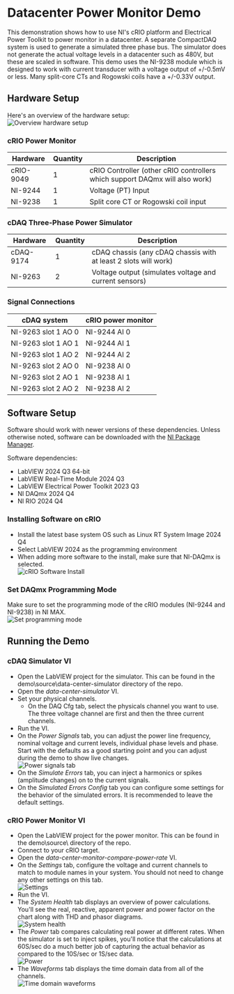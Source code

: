 # Datacenter Power Monitor Demo

This demonstration shows how to use NI's cRIO platform and Electrical Power Toolkit to power monitor in a datacenter. A separate CompactDAQ system is used to generate a simulated three phase bus. The simulator does not generate the actual voltage levels in a datacenter such as 480V, but these are scaled in software. This demo uses the NI-9238 module which is designed to work with current transducer with a voltage output of +/-0.5mV or less. Many split-core CTs and Rogowski coils have a +/-0.33V output.

## Hardware Setup

Here's an overview of the hardware setup:  
![Overview hardware setup](images/hardware-setup-overview.png)

### cRIO Power Monitor

| Hardware  | Quantity  | Description   |
| --------- | --------- | ------------- |
| cRIO-9049 | 1         | cRIO Controller (other cRIO controllers which support DAQmx will also work)  |
| NI-9244   | 1         | Voltage (PT) Input    |
| NI-9238   | 1         | Split core CT or Rogowski coil input |

### cDAQ Three-Phase Power Simulator

| Hardware  | Quantity  | Description   |
| --------- | --------- | ------------- |
| cDAQ-9174 | 1         | cDAQ chassis (any cDAQ chassis with at least 2 slots will work)  |
| NI-9263   | 2         | Voltage output (simulates voltage and current sensors)   |

### Signal Connections

| cDAQ system   | cRIO power monitor    |
| ------------- | -------------------   |
| NI-9263 slot 1 AO 0   | NI-9244 AI 0  |
| NI-9263 slot 1 AO 1   | NI-9244 AI 1  |
| NI-9263 slot 1 AO 2   | NI-9244 AI 2  |
| NI-9263 slot 2 AO 0   | NI-9238 AI 0  |
| NI-9263 slot 2 AO 1   | NI-9238 AI 1  |
| NI-9263 slot 2 AO 2   | NI-9238 AI 2  |

## Software Setup

Software should work with newer versions of these dependencies. Unless otherwise noted, software can be downloaded with the [NI Package Manager](https://www.ni.com/en/support/downloads/software-products/download.package-manager.html#322516).

Software dependencies:

- LabVIEW 2024 Q3 64-bit
- LabVIEW Real-Time Module 2024 Q3
- LabVIEW Electrical Power Toolkit 2023 Q3
- NI DAQmx 2024 Q4
- NI RIO 2024 Q4

### Installing Software on cRIO

- Install the latest base system OS such as Linux RT System Image 2024 Q4
- Select LabVIEW 2024 as the programming environment
- When adding more software to the install, make sure that NI-DAQmx is selected.  
![cRIO Software Install](images/additional-sw-to-install-crio.png)

### Set DAQmx Programming Mode

Make sure to set the programming mode of the cRIO modules (NI-9244 and NI-9238) in NI MAX.  
![Set programming mode](images/set-crio-programming-mode.png)

## Running the Demo

### cDAQ Simulator VI

- Open the LabVIEW project for the simulator. This can be found in the demo\source\data-center-simulator directory of the repo.
- Open the *data-center-simulator* VI.
- Set your physical channels.
  - On the DAQ Cfg tab, select the physicals channel you want to use. The three voltage channel are first and then the three current channels.
- Run the VI.
- On the *Power Signals* tab, you can adjust the power line frequency, nominal voltage and current levels, individual phase levels and phase. Start with the defaults as a good starting point and you can adjust during the demo to show live changes.  
![Power signals tab](images/simulator-power-signals-tab.png)
- On the *Simulate Errors* tab, you can inject a harmonics or spikes (amplitude changes) on to the current signals.
- On the *Simulated Errors Config* tab you can configure some settings for the behavior of the simulated errors. It is recommended to leave the default settings.

### cRIO Power Monitor VI

- Open the LabVIEW project for the power monitor. This can be found in the demo\source\ directory of the repo.
- Connect to your cRIO target. 
- Open the *data-center-monitor-compare-power-rate* VI.
- On the *Settings* tab, configure the voltage and current channels to match to module names in your system. You should not need to change any other settings on this tab.  
![Settings](images/settings-tab-1.png)
- Run the VI.
- The *System Health* tab displays an overview of power calculations. You'll see the real, reactive, apparent power and power factor on the chart along with THD and phasor diagrams.  
![System health](images/system-health-tab.png)
- The *Power* tab compares calculating real power at different rates. When the simulator is set to inject spikes, you'll notice that the calculations at 60S/sec do a much better job of capturing the actual behavior as compared to the 10S/sec or 1S/sec data.  
![Power](images/power-tab.png)
- The *Waveforms* tab displays the time domain data from all of the channels.  
![Time domain waveforms](images/waveform-tab.png)
